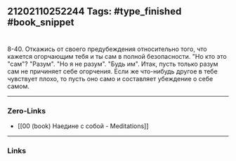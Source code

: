 21202110252244
Tags: #type_finished #book_snippet 
---
# 

 8-40. Откажись от своего предубеждения относительно того, что кажется огорчающим тебя  и ты сам в полной безопасности. "Но кто это "сам"?  "Разум".  "Но я не разум".  "Будь им".  Итак, пусть только разум сам не причиняет себе огорчения. Если же что-нибудь другое в тебе чувствует плохо, то пусть оно само и составляет убеждение о себе самом. 

---
### Zero-Links
 - [[00 (book) Наедине с собой - Meditations]]
---
### Links
